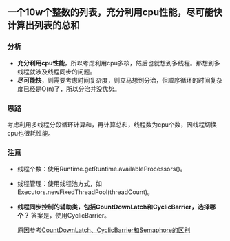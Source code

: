 ##  一个10w个整数的列表，充分利用cpu性能，尽可能快计算出列表的总和

### 分析

- __充分利用cpu性能__，所以考虑利用cpu多核，然后也就想到多线程。那想到多线程就涉及线程同步的问题。
- __尽可能快__，则需要考虑时间复杂度，则立马想到分治，但顺序循环的时间复杂度已经是O(n)了，所以分治并没优势。

### 思路

考虑利用多线程分段循环计算和，再计算总和，线程数为cpu个数，因线程切换cpu也很耗性能。

### 注意

- 线程个数：使用Runtime.getRuntime.availableProcessors()。
- 线程管理：使用线程池方式，如Executors.newFixedThreadPool(threadCount)。
- **线程同步控制的辅助类，包括CountDownLatch和CyclicBarrier，选择哪个？**
    答案是，使用CyclicBarrier。
    
    原因参考[CountDownLatch、CyclicBarrier和Semaphore的区别](CountDownLatch、CyclicBarrier和Semaphore的区别.md)

